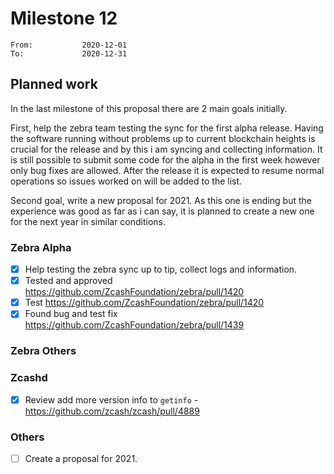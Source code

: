 # Milestone 12

```
From:           2020-12-01
To:             2020-12-31
```

## Planned work

In the last milestone of this proposal there are 2 main goals initially. 

First, help the zebra team testing the sync for the first alpha release. Having the software running without problems up to current blockchain heights is crucial for the release and by this i am syncing and collecting information. It is still possible to submit some code for the alpha in the first week however only bug fixes are allowed. After the release it is expected to resume normal operations so issues worked on will be added to the list. 

Second goal, write a new proposal for 2021. As this one is ending but the experience was good as far as i can say, it is planned to create a new one for the next year in similar conditions.  

### Zebra Alpha

- [x] Help testing the zebra sync up to tip, collect logs and information.
- [x] Tested and approved https://github.com/ZcashFoundation/zebra/pull/1420 
- [x] Test https://github.com/ZcashFoundation/zebra/pull/1420
- [x] Found bug and test fix https://github.com/ZcashFoundation/zebra/pull/1439

### Zebra Others

### Zcashd

- [x] Review add more version info to `getinfo` - https://github.com/zcash/zcash/pull/4889

### Others

- [ ] Create a proposal for 2021.
